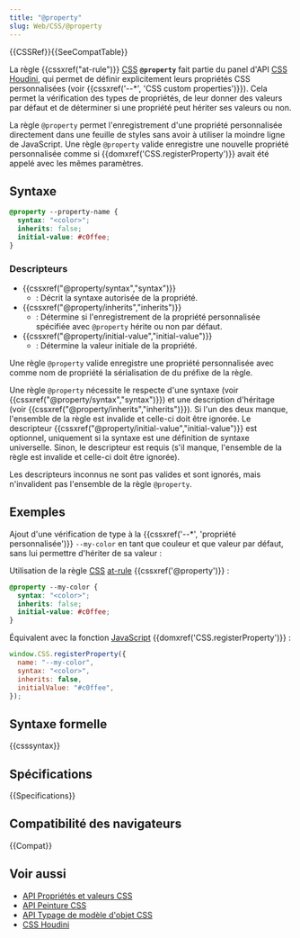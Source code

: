```yaml
---
title: "@property"
slug: Web/CSS/@property
---
```


{{CSSRef}}{{SeeCompatTable}}

La règle {{cssxref("at-rule")}} [CSS](/fr/docs/Web/CSS) **`@property`** fait partie du panel d'API [CSS Houdini](/fr/docs/Web/Houdini), qui permet de définir explicitement leurs propriétés CSS personnalisées (voir {{cssxref('--*', 'CSS custom properties')}}). Cela permet la vérification des types de propriétés, de leur donner des valeurs par défaut et de déterminer si une propriété peut hériter ses valeurs ou non.

La règle `@property` permet l'enregistrement d'une propriété personnalisée directement dans une feuille de styles sans avoir à utiliser la moindre ligne de JavaScript. Une règle `@property` valide enregistre une nouvelle propriété personnalisée comme si {{domxref('CSS.registerProperty')}} avait été appelé avec les mêmes paramètres.

## Syntaxe

```css
@property --property-name {
  syntax: "<color>";
  inherits: false;
  initial-value: #c0ffee;
}
```

### Descripteurs

- {{cssxref("@property/syntax","syntax")}}
  - : Décrit la syntaxe autorisée de la propriété.
- {{cssxref("@property/inherits","inherits")}}
  - : Détermine si l'enregistrement de la propriété personnalisée spécifiée avec `@property` hérite ou non par défaut.
- {{cssxref("@property/initial-value","initial-value")}}
  - : Détermine la valeur initiale de la propriété.

Une règle `@property` valide enregistre une propriété personnalisée avec comme nom de propriété la sérialisation de du préfixe de la règle.

Une règle `@property` nécessite le respecte d'une syntaxe (voir {{cssxref("@property/syntax","syntax")}}) et une description d'héritage (voir {{cssxref("@property/inherits","inherits")}}). Si l'un des deux manque, l'ensemble de la règle est invalide et celle-ci doit être ignorée. Le descripteur {{cssxref("@property/initial-value","initial-value")}} est optionnel, uniquement si la syntaxe est une définition de syntaxe universelle. Sinon, le descripteur est requis (s'il manque, l'ensemble de la règle est invalide et celle-ci doit être ignorée).

Les descripteurs inconnus ne sont pas valides et sont ignorés, mais n'invalident pas l'ensemble de la règle `@property`.

## Exemples

Ajout d'une vérification de type à la {{cssxref('--*', 'propriété personnalisée')}} `--my-color` en tant que couleur et que valeur par défaut, sans lui permettre d'hériter de sa valeur&nbsp;:

Utilisation de la règle [CSS](/fr/docs/Web/CSS) [at-rule](/fr/docs/Web/CSS/At-rule) {{cssxref('@property')}}&nbsp;:

```css
@property --my-color {
  syntax: "<color>";
  inherits: false;
  initial-value: #c0ffee;
}
```

Équivalent avec la fonction [JavaScript](/fr/docs/Web/JavaScript) {{domxref('CSS.registerProperty')}}&nbsp;:

```js
window.CSS.registerProperty({
  name: "--my-color",
  syntax: "<color>",
  inherits: false,
  initialValue: "#c0ffee",
});
```

## Syntaxe formelle

{{csssyntax}}

## Spécifications

{{Specifications}}

## Compatibilité des navigateurs

{{Compat}}

## Voir aussi

- [API Propriétés et valeurs CSS](/fr/docs/Web/API/CSS_Properties_and_Values_API)
- [API Peinture CSS](/fr/docs/Web/API/CSS_Painting_API)
- [API Typage de modèle d'objet CSS](/fr/docs/Web/API/CSS_Typed_OM_API)
- [CSS Houdini](/fr/docs/Web/Houdini)
